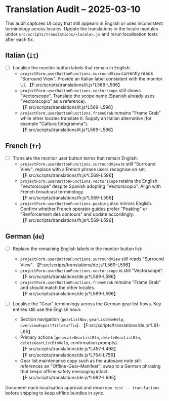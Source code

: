 # Translation Audit – 2025-03-10

This audit captures UI copy that still appears in English or uses inconsistent terminology across locales. Update the translations in the locale modules under `src/scripts/translations/<locale>.js` and rerun localisation tests after each fix.

## Italian (`it`)

- [ ] Localise the monitor button labels that remain in English:
  - `projectForm.userButtonFunctions.surroundView` currently reads "Surround View". Provide an Italian label consistent with the monitor UI. 【F:src/scripts/translations/it.js†L569-L596】
  - `projectForm.userButtonFunctions.vectorscope` still shows "Vectorscope". Translate the scope name (Spanish already uses "Vectorscopio" as a reference). 【F:src/scripts/translations/it.js†L569-L596】
  - `projectForm.userButtonFunctions.frameGrab` remains "Frame Grab" while other locales translate it. Supply an Italian alternative (for example "Cattura fotogramma"). 【F:src/scripts/translations/it.js†L569-L596】

## French (`fr`)

- [ ] Translate the monitor user button terms that remain English:
  - `projectForm.userButtonFunctions.surroundView` is still "Surround View"; replace with a French phrase users recognise on set. 【F:src/scripts/translations/fr.js†L569-L596】
  - `projectForm.userButtonFunctions.vectorscope` retains the English "Vectorscope" despite Spanish adopting "Vectorscopio". Align with French broadcast terminology. 【F:src/scripts/translations/fr.js†L569-L596】
  - `projectForm.userButtonFunctions.peaking` also mirrors English. Confirm whether French operator guides prefer "Peaking" or "Renforcement des contours" and update accordingly. 【F:src/scripts/translations/fr.js†L569-L596】

## German (`de`)

- [ ] Replace the remaining English labels in the monitor button list:
  - `projectForm.userButtonFunctions.surroundView` still reads "Surround View". 【F:src/scripts/translations/de.js†L569-L596】
  - `projectForm.userButtonFunctions.vectorscope` is still "Vectorscope". 【F:src/scripts/translations/de.js†L569-L596】
  - `projectForm.userButtonFunctions.frameGrab` remains "Frame Grab" and should match the other locales. 【F:src/scripts/translations/de.js†L569-L596】

- [ ] Localise the "Gear" terminology across the German gear list flows. Key entries still use the English noun:
  - Section navigation (`gearListNav`, `gearListNavHelp`, `overviewExportTitleSuffix`). 【F:src/scripts/translations/de.js†L61-L65】
  - Primary actions (`generateGearListBtn`, `deleteGearListBtn`, `deleteGearListBtnHelp`, confirmation prompts). 【F:src/scripts/translations/de.js†L497-L498】【F:src/scripts/translations/de.js†L754-L756】
  - Gear list maintenance copy such as the autosave note still references an "Offline-Gear-Manifest"; swap to a German phrasing that keeps offline safety messaging intact. 【F:src/scripts/translations/de.js†L692-L695】

Document each localisation approval and rerun `npm test -- translations` before shipping to keep offline bundles in sync.
